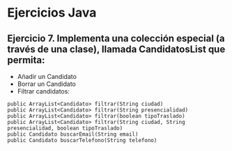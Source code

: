 # Ejercicios Java
## Ejercicio 7. Implementa una colección especial (a través de una clase), llamada CandidatosList que permita:

- Añadir un Candidato
- Borrar un Candidato
- Filtrar candidatos:
 ```code
 public ArrayList<Candidato> filtrar(String ciudad)
 public ArrayList<Candidato> filtrar(String presencialidad)
 public ArrayList<Candidato> filtrar(boolean tipoTraslado)
 public ArrayList<Candidato> filtrar(String ciudad, String presencialidad, boolean tipoTraslado)
 public Candidato buscarEmail(String email)
 public Candidato buscarTelefono(String telefono)
```
    